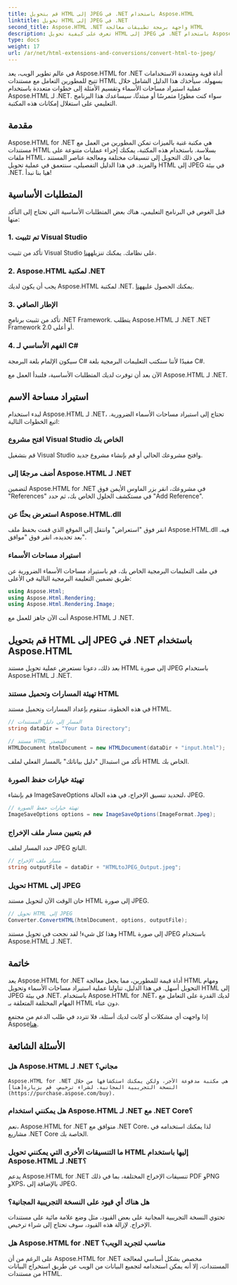 ```yaml
---
title: قم بتحويل HTML إلى JPEG في .NET باستخدام Aspose.HTML
linktitle: تحويل HTML إلى JPEG في .NET
second_title: Aspose.HTML .NET واجهة برمجة تطبيقات معالجة HTML
description: تعرف على كيفية تحويل HTML إلى JPEG في .NET باستخدام Aspose.HTML لـ .NET. دليل خطوة بخطوة للاستفادة من قوة Aspose.HTML لـ .NET.
type: docs
weight: 17
url: /ar/net/html-extensions-and-conversions/convert-html-to-jpeg/
---
```


في عالم تطوير الويب، يعد Aspose.HTML for .NET أداة قوية ومتعددة الاستخدامات تتيح للمطورين التعامل مع مستندات HTML بسهولة. سيأخذك هذا الدليل الشامل خلال عملية استيراد مساحات الأسماء وتقسيم الأمثلة إلى خطوات متعددة باستخدام Aspose.HTML لـ .NET. سواء كنت مطورًا متمرسًا أو مبتدئًا، سيساعدك هذا البرنامج التعليمي على استغلال إمكانات هذه المكتبة.

## مقدمة

Aspose.HTML for .NET هي مكتبة غنية بالميزات تمكن المطورين من العمل مع مستندات HTML بسلاسة. باستخدام هذه المكتبة، يمكنك إجراء عمليات متنوعة على ملفات HTML، بما في ذلك التحويل إلى تنسيقات مختلفة ومعالجة عناصر المستند والمزيد. في هذا الدليل التفصيلي، سنتعمق في عملية تحويل HTML إلى JPEG في بيئة .NET. هيا بنا نبدأ!

## المتطلبات الأساسية

قبل الغوص في البرنامج التعليمي، هناك بعض المتطلبات الأساسية التي تحتاج إلى التأكد منها:

### 1. تم تثبيت Visual Studio
 تأكد من تثبيت Visual Studio على نظامك. يمكنك تنزيله[هنا](https://visualstudio.microsoft.com/downloads/).

### 2. Aspose.HTML لمكتبة .NET
 يجب أن يكون لديك Aspose.HTML لمكتبة .NET. يمكنك الحصول عليه[هنا](https://releases.aspose.com/html/net/).

### 3. الإطار الصافي
تأكد من تثبيت برنامج .NET Framework. يتطلب Aspose.HTML لـ .NET .NET Framework 2.0 أو أعلى.

### 4. الفهم الأساسي لـ C#
سيكون الإلمام بلغة البرمجة C# مفيدًا لأننا سنكتب التعليمات البرمجية بلغة C#.

الآن بعد أن توفرت لديك المتطلبات الأساسية، فلنبدأ العمل مع Aspose.HTML لـ .NET.

## استيراد مساحة الاسم

لبدء استخدام Aspose.HTML لـ .NET، تحتاج إلى استيراد مساحات الأسماء الضرورية. اتبع الخطوات التالية:

### افتح مشروع Visual Studio الخاص بك

قم بتشغيل Visual Studio وافتح مشروعك الحالي أو قم بإنشاء مشروع جديد.

### أضف مرجعًا إلى Aspose.HTML لـ .NET

لتضمين Aspose.HTML for .NET في مشروعك، انقر بزر الماوس الأيمن فوق "References" في مستكشف الحلول الخاص بك، ثم حدد "Add Reference".

### استعرض بحثًا عن Aspose.HTML.dll

انقر فوق "استعراض" وانتقل إلى الموقع الذي قمت بحفظ ملف Aspose.HTML.dll فيه. بعد تحديده، انقر فوق "موافق".

### استيراد مساحات الأسماء

في ملف التعليمات البرمجية الخاص بك، قم باستيراد مساحات الأسماء الضرورية عن طريق تضمين التعليمة البرمجية التالية في الأعلى:

```csharp
using Aspose.Html;
using Aspose.Html.Rendering;
using Aspose.Html.Rendering.Image;
```

أنت الآن جاهز للعمل مع Aspose.HTML لـ .NET.

## قم بتحويل HTML إلى JPEG في .NET باستخدام Aspose.HTML

بعد ذلك، دعونا نستعرض عملية تحويل مستند HTML إلى صورة JPEG باستخدام Aspose.HTML لـ .NET.

### تهيئة المسارات وتحميل مستند HTML

في هذه الخطوة، ستقوم بإعداد المسارات وتحميل مستند HTML.

```csharp
// المسار إلى دليل المستندات
string dataDir = "Your Data Directory";

// مستند HTML المصدر
HTMLDocument htmlDocument = new HTMLDocument(dataDir + "input.html");
```

تأكد من استبدال "دليل بياناتك" بالمسار الفعلي لملف HTML الخاص بك.

### تهيئة خيارات حفظ الصورة

قم بإنشاء ImageSaveOptions لتحديد تنسيق الإخراج، في هذه الحالة، JPEG.

```csharp
// تهيئة خيارات حفظ الصورة
ImageSaveOptions options = new ImageSaveOptions(ImageFormat.Jpeg);
```

### قم بتعيين مسار ملف الإخراج

حدد المسار لملف JPEG الناتج.

```csharp
// مسار ملف الإخراج
string outputFile = dataDir + "HTMLtoJPEG_Output.jpeg";
```

### تحويل HTML إلى JPEG

حان الوقت الآن لتحويل مستند HTML إلى صورة JPEG.

```csharp
// تحويل HTML إلى JPEG
Converter.ConvertHTML(htmlDocument, options, outputFile);
```

وهذا كل شيء! لقد نجحت في تحويل مستند HTML إلى صورة JPEG باستخدام Aspose.HTML لـ .NET.

## خاتمة

يعد Aspose.HTML for .NET أداة قيمة للمطورين، مما يجعل معالجة HTML ومهام التحويل أسهل. في هذا الدليل، تناولنا عملية استيراد مساحات الأسماء وتحويل HTML إلى JPEG في بيئة .NET. باستخدام Aspose.HTML for .NET، لديك القدرة على التعامل مع المهام المختلفة المتعلقة بـ HTML دون عناء.

 إذا واجهت أي مشكلات أو كانت لديك أسئلة، فلا تتردد في طلب الدعم من مجتمع Aspose[هنا](https://forum.aspose.com/).

## الأسئلة الشائعة

### هل Aspose.HTML لـ .NET مجاني؟
    Aspose.HTML for .NET هي مكتبة مدفوعة الأجر، ولكن يمكنك استكشافها من خلال النسخة التجريبية المجانية. لشراء ترخيص، قم بزيارة[هنا](https://purchase.aspose.com/buy).

### هل يمكنني استخدام Aspose.HTML لـ .NET مع .NET Core؟
   نعم، Aspose.HTML for .NET متوافق مع .NET Core، لذا يمكنك استخدامه في مشاريع .NET Core الخاصة بك.

### ما التنسيقات الأخرى التي يمكنني تحويل HTML إليها باستخدام Aspose.HTML لـ .NET؟
   يدعم Aspose.HTML for .NET تنسيقات الإخراج المختلفة، بما في ذلك PDF وPNG وXPS، بالإضافة إلى JPEG.

### هل هناك أي قيود على النسخة التجريبية المجانية؟
   تحتوي النسخة التجريبية المجانية على بعض القيود، مثل وضع علامة مائية على مستندات الإخراج. لإزالة هذه القيود، سوف تحتاج إلى شراء ترخيص.

### هل Aspose.HTML for .NET مناسب لتجريد الويب؟
   على الرغم من أن Aspose.HTML for .NET مخصص بشكل أساسي لمعالجة المستندات، إلا أنه يمكن استخدامه لتجميع البيانات من الويب عن طريق استخراج البيانات من مستندات HTML.